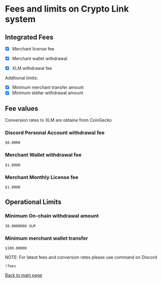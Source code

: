 # Fees and limits on Crypto Link system

## Integrated Fees
- [X] Merchant license fee 
- [X] Merchant wallet withdrawal
- [X] XLM withdrawal fee


Additional limits:
- [X] Minimum merchant transfer amount
- [X] Minimum stellar withdrawal amount 

## Fee values
Conversion rates to XLM are obtaine from CoinGecko

### Discord Personal Account withdrawal fee
```text
$0.0000
```

### Merchant Wallet withdrawal fee
```text
$1.0000
```

### Merchant Monthly License fee
```text
$1.0000
```

## Operational Limits

### Minimum On-chain withdrawal amount
```text
30.0000000 XLM
```

### Minimum merchant wallet transfer
```text
$100.00000
```

NOTE: For latest fees and conversion rates please use command on Discord
```text
!fees
```

[Back to main page](README.md)


